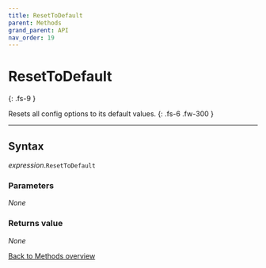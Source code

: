 ```yaml
---
title: ResetToDefault
parent: Methods
grand_parent: API
nav_order: 19
---
```


# ResetToDefault
{: .fs-9 }

Resets all config options to its default values.
{: .fs-6 .fw-300 }

---

## Syntax

*expression*.`ResetToDefault`

### Parameters

_None_

### Returns value

_None_

[Back to Methods overview](https://ws-garcia.github.io/VBA-CSV-interface/api/methods/)